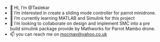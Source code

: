 - 👋 Hi, I’m @Taslekar
- 👀 I’m interested in create a sliding mode controller for parrot minidrone. 
- 🌱 I’m currently learning MATLAB and Simulink for this project
- 💞️ I’m looking to collaborate on design and implement SMC into a pre build simulink package provide by Mathworks for Parrot Mambo drone.
- 📫 you can reach me on mocmav@yahoo.co.uk

<!---
Taslekar/Taslekar is a ✨ special ✨ repository because its `README.md` (this file) appears on your GitHub profile.
You can click the Preview link to take a look at your changes.
--->
